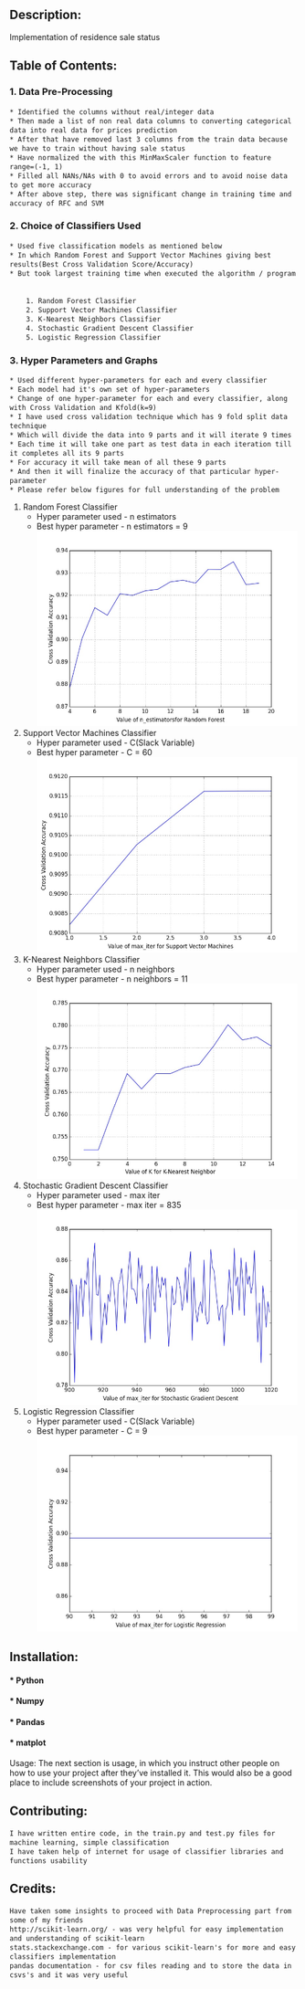 
## Description: 
Implementation of residence sale status 


## Table of Contents: 
### 1. Data Pre-Processing
    * Identified the columns without real/integer data
    * Then made a list of non real data columns to converting categorical data into real data for prices prediction
    * After that have removed last 3 columns from the train data because we have to train without having sale status
    * Have normalized the with this MinMaxScaler function to feature range=(-1, 1)
    * Filled all NANs/NAs with 0 to avoid errors and to avoid noise data to get more accuracy
    * After above step, there was significant change in training time and accuracy of RFC and SVM
### 2. Choice of Classifiers Used
    * Used five classification models as mentioned below
    * In which Random Forest and Support Vector Machines giving best results(Best Cross Validation Score/Accuracy)
    * But took largest training time when executed the algorithm / program
    
    
        1. Random Forest Classifier
        2. Support Vector Machines Classifier
        3. K-Nearest Neighbors Classifier
        4. Stochastic Gradient Descent Classifier
        5. Logistic Regression Classifier
### 3. Hyper Parameters and Graphs
    * Used different hyper-parameters for each and every classifier
    * Each model had it's own set of hyper-parameters
    * Change of one hyper-parameter for each and every classifier, along with Cross Validation and Kfold(k=9)
    * I have used cross validation technique which has 9 fold split data technique
    * Which will divide the data into 9 parts and it will iterate 9 times
    * Each time it will take one part as test data in each iteration till it completes all its 9 parts
    * For accuracy it will take mean of all these 9 parts
    * And then it will finalize the accuracy of that particular hyper-parameter
    * Please refer below figures for full understanding of the problem

1. Random Forest Classifier
    *  Hyper parameter used - n estimators
    * Best hyper parameter - n estimators = 9
    ![Figure 1: Hyper-Parameter Tuning vs Cross validation accuracy of RFC](/images/rfc3.jpeg)
2. Support Vector Machines Classifier
    * Hyper parameter used - C(Slack Variable)
    * Best hyper parameter - C = 60
    ![Figure 2: Hyper-Parameter Tuning vs Cross validation accuracy of SVM](/images/svm3.jpeg)
3. K-Nearest Neighbors Classifier
    * Hyper parameter used - n neighbors
    * Best hyper parameter - n neighbors = 11
    ![Figure 3: Hyper-Parameter Tuning vs Cross validation accuracy of KNN](/images/knn3.jpeg)
4. Stochastic Gradient Descent Classifier
    * Hyper parameter used - max iter
    * Best hyper parameter - max iter = 835
    ![Figure 4: Hyper-Parameter Tuning vs Cross validation accuracy of SGDC](/images/sgdc_1.jpeg)
5. Logistic Regression Classifier
    * Hyper parameter used - C(Slack Variable)
    * Best hyper parameter - C = 9
    ![Figure 5: Hyper-Parameter Tuning vs Cross validation accuracy of LRC](/images/figure_1.jpeg)
    
## Installation:
#### * Python
#### * Numpy
#### * Pandas
#### * matplot

Usage: The next section is usage, in which you instruct other people on how to use your project after they’ve installed it. This would also be a good place to include screenshots of your project in action.

## Contributing: 
    I have written entire code, in the train.py and test.py files for machine learning, simple classification
    I have taken help of internet for usage of classifier libraries and functions usability

## Credits: 
    Have taken some insights to proceed with Data Preprocessing part from some of my friends
    http://scikit-learn.org/ - was very helpful for easy implementation and understanding of scikit-learn
    stats.stackexchange.com - for various scikit-learn's for more and easy classifiers implementation
    pandas documentation - for csv files reading and to store the data in csvs's and it was very useful
